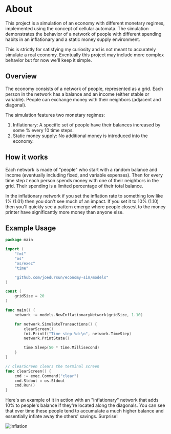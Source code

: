 # About

This project is a simulation of an economy with different monetary regimes,
implemented using the concept of cellular automata. The simulation demonstrates
the behavior of a network of people with different spending habits in an
inflationary and a static money supply environment.

This is strictly for satisfying my curiosity and is not meant to accurately simulate
a real economy. Eventually this project may include more complex behavior but
for now we'll keep it simple.

## Overview

The economy consists of a network of people, represented as a grid. Each person
in the network has a balance and an income (either stable or variable). People
can exchange money with their neighbors (adjacent and diagonal).

The simulation features two monetary regimes:

1. Inflationary: A specific set of people have their balances increased by some % every 10 time steps.
2. Static money supply: No additional money is introduced into the economy.

## How it works

Each network is made of "people" who start with a random balance and income (eventually including fixed,
and variable expenses). Then for every time step _t_ each person spends money with one of their neighbors
in the grid. Their spending is a limited percentage of their total balance.

In the inflationary network if you set the inflation rate to something low like 1% (1.01) then
you don't see much of an impact. If you set it to 10% (1.10) then you'll quickly see a pattern
emerge where people closest to the money printer have significantly more money than anyone else.


## Example Usage

```go
package main

import (
	"fmt"
	"os"
	"os/exec"
	"time"

	"github.com/joedursun/economy-sim/models"
)

const (
	gridSize = 20
)

func main() {
	network := models.NewInflationaryNetwork(gridSize, 1.10)

	for network.SimulateTransactions() {
		clearScreen()
		fmt.Printf("Time step %d:\n", network.TimeStep)
		network.PrintState()

		time.Sleep(50 * time.Millisecond)
	}
}

// clearScreen clears the terminal screen
func clearScreen() {
	cmd := exec.Command("clear")
	cmd.Stdout = os.Stdout
	cmd.Run()
}
```

Here's an example of it in action with an "inflationary" network that adds 10%
to people's balance if they're located along the diagonals. You can see that
over time these people tend to accumulate a much higher balance and essentially
inflate away the others' savings. Surprise!

![inflation](https://user-images.githubusercontent.com/1846807/230749657-079f47a3-9903-403d-9e24-ed20b72adf0e.gif)
